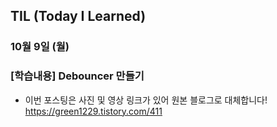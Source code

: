 ## TIL (Today I Learned)

### 10월 9일 (월)    

  ### [학습내용] Debouncer 만들기      
  - 이번 포스팅은 사진 및 영상 링크가 있어 원본 블로그로 대체합니다!   
  https://green1229.tistory.com/411     
    